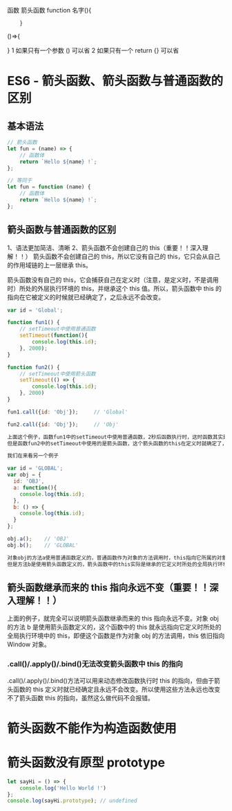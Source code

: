 函数 箭头函数
function 名字(){

        }

()=>{

}
1 如果只有一个参数 () 可以省
2 如果只有一个 return {} 可以省

# ES6 - 箭头函数、箭头函数与普通函数的区别

## 基本语法

```JavaScript
// 箭头函数
let fun = (name) => {
    // 函数体
    return `Hello ${name} !`;
};

// 等同于
let fun = function (name) {
    // 函数体
    return `Hello ${name} !`;
};

```

## 箭头函数与普通函数的区别

1、语法更加简洁、清晰
2、箭头函数不会创建自己的 this（重要！！深入理解！！）
箭头函数不会创建自己的 this，所以它没有自己的 this，它只会从自己的作用域链的上一层继承 this。

箭头函数没有自己的 this，它会捕获自己在定义时（注意，是定义时，不是调用时）所处的外层执行环境的 this，并继承这个 this 值。所以，箭头函数中 this 的指向在它被定义的时候就已经确定了，之后永远不会改变。

```JavaScript
var id = 'Global';

function fun1() {
    // setTimeout中使用普通函数
    setTimeout(function(){
        console.log(this.id);
    }, 2000);
}

function fun2() {
    // setTimeout中使用箭头函数
    setTimeout(() => {
        console.log(this.id);
    }, 2000)
}

fun1.call({id: 'Obj'});     // 'Global'

fun2.call({id: 'Obj'});     // 'Obj'

上面这个例子，函数fun1中的setTimeout中使用普通函数，2秒后函数执行时，这时函数其实是在全局作用域执行的，所以this指向Window对象，this.id就指向全局变量id，所以输出'Global'。
但是函数fun2中的setTimeout中使用的是箭头函数，这个箭头函数的this在定义时就确定了，它继承了它外层fun2的执行环境中的this，而fun2调用时this被call方法改变到了对象{id: 'Obj'}中，所以输出'Obj'。

我们在来看另一个例子

var id = 'GLOBAL';
var obj = {
  id: 'OBJ',
  a: function(){
    console.log(this.id);
  },
  b: () => {
    console.log(this.id);
  }
};

obj.a();    // 'OBJ'
obj.b();    // 'GLOBAL'

对象obj的方法a使用普通函数定义的，普通函数作为对象的方法调用时，this指向它所属的对象。所以，this.id就是obj.id，所以输出'OBJ'。
但是方法b是使用箭头函数定义的，箭头函数中的this实际是继承的它定义时所处的全局执行环境中的this，所以指向Window对象，所以输出'GLOBAL'。（这里要注意，定义对象的大括号{}是无法形成一个单独的执行环境的，它依旧是处于全局执行环境中！！）

```

## 箭头函数继承而来的 this 指向永远不变（重要！！深入理解！！）

上面的例子，就完全可以说明箭头函数继承而来的 this 指向永远不变。对象 obj 的方法 b 是使用箭头函数定义的，这个函数中的 this 就永远指向它定义时所处的全局执行环境中的 this，即便这个函数是作为对象 obj 的方法调用，this 依旧指向 Window 对象。

### .call()/.apply()/.bind()无法改变箭头函数中 this 的指向

.call()/.apply()/.bind()方法可以用来动态修改函数执行时 this 的指向，但由于箭头函数的 this 定义时就已经确定且永远不会改变。所以使用这些方法永远也改变不了箭头函数 this 的指向，虽然这么做代码不会报错。

# 箭头函数不能作为构造函数使用

# 箭头函数没有原型 prototype

```JavaScript
let sayHi = () => {
    console.log('Hello World !')
};
console.log(sayHi.prototype); // undefined

```
